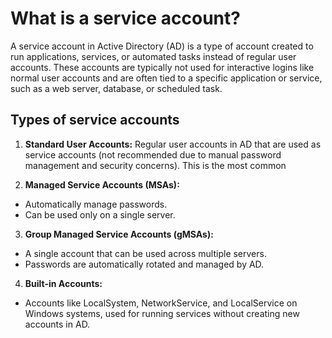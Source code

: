 # What is a service account?

A service account in Active Directory (AD) is a type of account created to run applications, services, or automated tasks instead of regular user accounts. These accounts are typically not used for interactive logins like normal user accounts and are often tied to a specific application or service, such as a web server, database, or scheduled task.

## Types of service accounts

1. **Standard User Accounts:** Regular user accounts in AD that are used as service accounts (not recommended due to manual password management and security concerns). This is the most common
   
3. **Managed Service Accounts (MSAs):**
- Automatically manage passwords.
- Can be used only on a single server.
  
3. **Group Managed Service Accounts (gMSAs):**
- A single account that can be used across multiple servers.
- Passwords are automatically rotated and managed by AD.

4. **Built-in Accounts:**
- Accounts like LocalSystem, NetworkService, and LocalService on Windows systems, used for running services without creating new accounts in AD.
